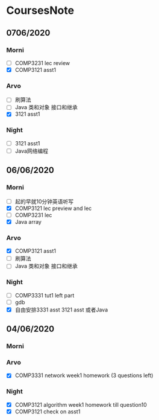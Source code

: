 # CoursesNote

## 0706/2020

### Morni

- [ ] COMP3231 lec review
- [x] COMP3121 asst1

### Arvo

- [ ] 刷算法
- [ ] Java 类和对象 接口和继承
- [x] 3121 asst1

### Night

- [ ] 3121 asst1
- [ ] Java网络编程

## 06/06/2020

### Morni

- [ ] 起的早就10分钟英语听写
- [x] COMP3121 lec preview and lec
- [ ] COMP3231 lec
- [x] Java array

### Arvo

- [x] COMP3121 asst1
- [ ] 刷算法
- [ ] Java 类和对象 接口和继承

### Night

- [ ] COMP3331 tut1 left part
- [ ] gdb
- [x] 自由安排3331 asst 3121 asst 或者Java

## 04/06/2020

### Morni

### Arvo

- [x] COMP3331 network week1 homework (3 questions left)

### Night

- [x] COMP3121 algorithm week1 homework till question10
- [x] COMP3121 check on asst1
